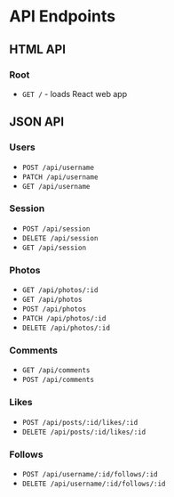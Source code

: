 # API Endpoints

## HTML API

### Root

- `GET /` - loads React web app

## JSON API


### Users

- `POST /api/username`
- `PATCH /api/username`
- `GET /api/username`

### Session

- `POST /api/session`
- `DELETE /api/session`
- `GET /api/session`

### Photos

- `GET /api/photos/:id`
- `GET /api/photos`
- `POST /api/photos`
- `PATCH /api/photos/:id`
- `DELETE /api/photos/:id`

### Comments

- `GET /api/comments`
- `POST /api/comments`

### Likes

- `POST /api/posts/:id/likes/:id`
- `DELETE /api/posts/:id/likes/:id`

### Follows

- `POST /api/username/:id/follows/:id`
- `DELETE /api/username/:id/follows/:id`
